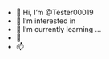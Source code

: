 - 👋 Hi, I’m @Tester00019
- 👀 I’m interested in 
- 🌱 I’m currently learning ...
- 💞️ 
- 📫 

<!---
Tester00019/Tester00019 is a ✨ special ✨ repository because its `README.md` (this file) appears on your GitHub profile.
You can click the Preview link to take a look at your changes.
--->

